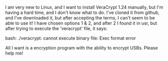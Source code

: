 I am very new to Linux, and I want to install VeraCrypt 1.24 manually, but I'm having a hard time, and I don't know what to do. I've cloned it from github, and I've downloaded it, but after accepting the terms, I can't seem to be able to use it! I have chosen options 1 & 2, and after 2 I found it in usr, but after trying to execute the 'veracrypt' file, it says: 

bash: ./veracrypt: cannot execute binary file: Exec format error

All I want is a encryption program with the ability to encrypt USBs. Please help me!
